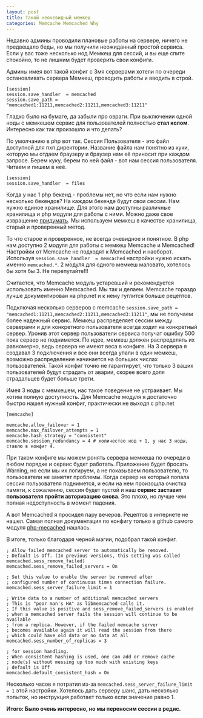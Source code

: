 ```yaml
---
layout: post
title: Такой неочевидный мемкеш
categories: Memcache Memcached Why
---
```


Недавно админы проводили плановые работы на сервере, ничего не предвещало беды, но мы получили неожиданный простой сервиса. 
Если у вас тоже несколько нод Мемкеш для сессий, и вы еще спите спокойно, то не лишним будет проверить свои конфиги.

Админы имея вот такой конфиг с 3мя серверами хотели по очереди остановливать сервера Мемкеш, проводить работы и вводить в строй. 

```
[session]
session.save_handler  = memcached
session.save_path = "memcached1:11211,memcached2:11211,memcached3:11211"

```

Гладко было на бумаге, да забыли про овраги. При выключении одной ноды с мемкешем сервис для пользователей полностью **стал колом**. Интересно как так произошло и что делать? 

По умолчанию в php вот так. Сессия Пользователя - это файл доступной для пхп директории. Название файла нам понятно из куки, которую мы отдаем браузеру и браузер нам её приносит при каждом запросе. Берем куку, берем по ней файл - вот нам сессия пользователя. Читаем и пишем в неё. 


```
[session]
session.save_handler  = files
```

Когда у нас 1 php бекенд - проблемы нет, но что если нам нужно несколько бекендов? На каждом бекенде будут свои сессии. Нам нужно единое хранилище. Для этого нам доступны различные хранилища и php модули для работы с ними. Можно даже свое извращение [придумать](https://www.php.net/manual/ru/function.session-set-save-handler.php). Мы используем мемкеш в качестве хранилища, старый и проверенный метод. 


То что старое и проверенное, не всегда очевидное и понятное. В php нам доступно 2 модуля для работы с мемкеш Memcache и Memcached! Настройки от Memcache не подходят к Memcached и наоборот. Используя `session.save_handler  = memcached` настройки нужно искать именно `memcached.*`. 2 модуля для одного мемкеш маловато, хотелось бы хотя бы 3. Не перепутайте!!!

Считается, что Memcache модуль устаревший и рекомендуется использовать именно Memcached. Мы так и делаем. Memcache гораздо лучше документирован на php.net и к нему гуглится больше рецептов. 

Подключая несколько серверов с memcache `session.save_path = "memcached1:11211,memcached2:11211,memcached3:11211"`, мы не получаем более надежный сервис. Мемкеш распределяет сессии между серверами и для конкретного пользователя всегда ходит на конкретный сервер. Уронив этот сервер пользователи сервиса получат ошибку 500 пока сервер не поднимется. По идее, мемкеш должен распределять их равномерно, ведь сервера не имеют веса в конфиге. На 3 сервера я создавал 3 подключения и все они всегда упали в один мемкеш, возможно распределение начинается на больших числах пользователей. Такой конфиг точно не гарантирует, что только 3 ваших пользователей будут страдать от аварии, скорее всего доля страдальцев будет больше трети. 

Имея 3 ноды с мемкешем, нас такое поведение не устраивает. Мы хотим полную доступность. Для Memcache модуля я достаточно быстро нашел нужный конфиг, практически не выходя с php.net 

```
[memcache]

memcache.allow_failover = 1
memcache.max_failover_attempts = 1
memcache.hash_strategy = "consistent"
memcache.session_redundancy = 4 # количество нод + 1, у нас 3 ноды, ставлю в конфиг 4. 
```

При таком конфиге мы можем ронять сервера мемкеша по очереди в любом порядке и сервис будет работать. Приложение будет бросать Warning, но если мы их логируем, а не показываем пользователю, то пользователи не заметят проблемы.
Когда сервер на который попала сессия пользователя поднимется, и если на нем произошла очистка памяти, к сожалению, сессия будет пустой и наш **сервис заставит пользователя пройти авторизацию снова**. Это плохо, но лучше чем полная недоступность в момент падения.

А вот Memcached я просидел пару вечеров. Рецептов в интернете не нашел. Самая полная документация по конфигу только в github самого модуля [php-mecached](https://github.com/php-memcached-dev/php-memcached/blob/master/memcached.ini) нашлась. 

В итоге, только благодаря черной магии, подобрал такой конфиг. 

```
; Allow failed memcached server to automatically be removed.
; Default is Off. (In previous versions, this setting was called memcached.sess_remove_failed)
memcached.sess_remove_failed_servers = On

; Set this value to enable the server be removed after
; configured number of continuous times connection failure.
memcached.sess_server_failure_limit = 1

; Write data to a number of additional memcached servers
; This is "poor man's HA" as libmemcached calls it.
; If this value is positive and sess_remove_failed_servers is enabled
; when a memcached server fails the session will continue to be available
; from a replica. However, if the failed memcache server
; becomes available again it will read the session from there
; which could have old data or no data at all
memcached.sess_number_of_replicas = 3

; for session handling.
; When consistent hashing is used, one can add or remove cache
; node(s) without messing up too much with existing keys
; default is Off
memcached.default_consistent_hash = On
```


Несколько часов я потратил из-за  `memcached.sess_server_failure_limit = 1` этой настройки. Хотелось дать серверу шанс, дать несколько попыток, но инструкция работает только если значение равно 1. 

**Итого: Было очень интересно, но мы переносим сессии в редис.**